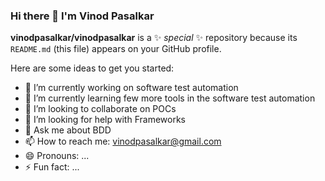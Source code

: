 ### Hi there 👋 I'm Vinod Pasalkar


**vinodpasalkar/vinodpasalkar** is a ✨ _special_ ✨ repository because its `README.md` (this file) appears on your GitHub profile.

Here are some ideas to get you started:

- 🔭 I’m currently working on software test automation
- 🌱 I’m currently learning few more tools in the software test automation
- 👯 I’m looking to collaborate on POCs
- 🤔 I’m looking for help with Frameworks
- 💬 Ask me about BDD
- 📫 How to reach me: vinodpasalkar@gmail.com
- 😄 Pronouns: ...
- ⚡ Fun fact: ...


